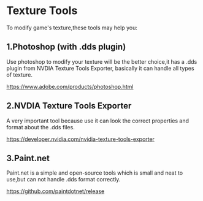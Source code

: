 # Texture Tools
To modify game's texture,these tools may help you:

## 1.Photoshop (with .dds plugin)
Use photoshop to modify your texture will be the better choice,it has a .dds plugin from NVDIA Texture Tools Exporter,
basically it can handle all types of texture.

https://www.adobe.com/products/photoshop.html

## 2.NVDIA Texture Tools Exporter
A very important tool because use it can look the correct properties and format about the .dds files.

https://developer.nvidia.com/nvidia-texture-tools-exporter 



## 3.Paint.net
Paint.net is a simple and open-source tools which is small and neat to use,but can not handle .dds format correctly. 

https://github.com/paintdotnet/release



